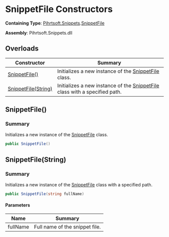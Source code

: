 # SnippetFile Constructors

**Containing Type**: [Pihrtsoft.Snippets](../../README.md)\.[SnippetFile](../README.md)

**Assembly**: Pihrtsoft\.Snippets\.dll

## Overloads

| Constructor | Summary |
| ----------- | ------- |
| [SnippetFile()](#Pihrtsoft_Snippets_SnippetFile__ctor) | Initializes a new instance of the [SnippetFile](../README.md) class\. |
| [SnippetFile(String)](#Pihrtsoft_Snippets_SnippetFile__ctor_System_String_) | Initializes a new instance of the [SnippetFile](../README.md) class with a specified path\. |

## SnippetFile\(\)<a name="Pihrtsoft_Snippets_SnippetFile__ctor"></a>

### Summary

Initializes a new instance of the [SnippetFile](../README.md) class\.

```csharp
public SnippetFile()
```

## SnippetFile\(String\)<a name="Pihrtsoft_Snippets_SnippetFile__ctor_System_String_"></a>

### Summary

Initializes a new instance of the [SnippetFile](../README.md) class with a specified path\.

```csharp
public SnippetFile(string fullName)
```

#### Parameters

| Name | Summary |
| ---- | ------- |
| fullName | Full name of the snippet file\. |

